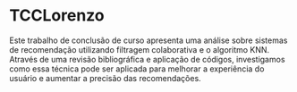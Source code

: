 # TCCLorenzo
Este trabalho de conclusão de curso apresenta uma análise sobre sistemas de recomendação utilizando filtragem colaborativa e o algoritmo KNN. Através de uma revisão bibliográfica e aplicação de códigos, investigamos como essa técnica pode ser aplicada para melhorar a experiência do usuário e aumentar a precisão das recomendações.
